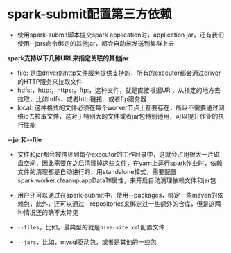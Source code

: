 # spark-submit配置第三方依赖

- 使用spark-submit脚本提交spark application时，application jar，还有我们使用--jars命令绑定的其他jar，都会自动被发送到集群上去

**spark支持以下几种URL来指定关联的其他jar**

- file: 是由driver的http文件服务提供支持的，所有的executor都会通过driver的HTTP服务来拉取文件
- hdfs:，http:，https:，ftp:，这种文件，就是直接根据URI，从指定的地方去拉取，比如hdfs、或者http链接、或者ftp服务器
- local: 这种格式的文件必须在每个worker节点上都要存在，所以不需要通过网络io去拉取文件，这对于特别大的文件或者jar包特别适用，可以提升作业的执行性能

**--jar和--file**

- 文件和jar都会被拷贝到每个executor的工作目录中，这就会占用很大一片磁盘空间，因此需要在之后清理掉这些文件，在yarn上运行spark作业时，依赖文件的清理都是自动进行的，用standalone模式，需要配置spark.worker.cleanup.appDataTtl属性，来开启自动清理依赖文件和jar包

- 用户还可以通过在spark-submit中，使用--packages，绑定一些maven的依赖包，此外，还可以通过--repositories来绑定过一些额外的仓库，但是这两种情况还的确不太常见

- `--files`，比如，最典型的就是`hive-site.xml`配置文件

- `--jars`，比如，mysql驱动包，或者是其他的一些包

